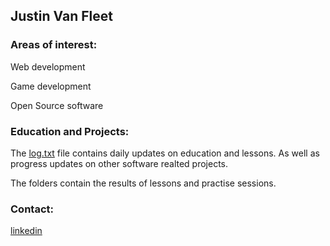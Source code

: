 ## Justin Van Fleet 

### Areas of interest:

Web development

Game development

Open Source software

### Education and Projects:
The [log.txt](https://github.com/vanfleet-dev/vanfleet-dev/blob/main/log.txt) file contains daily updates on education and lessons. As well as progress updates on other software realted projects.

The folders contain the results of lessons and practise sessions. 

### Contact:

[linkedin](https://www.linkedin.com/in/justin-van-fleet-5ba225244?lipi=urn%3Ali%3Apage%3Ad_flagship3_profile_view_base_contact_details%3BV34phGBkRH6BYM%2BextCqog%3D%3D)

<!---
vanfleet-dev/vanfleet-dev is a ✨ special ✨ repository because its `README.md` (this file) appears on your GitHub profile.
You can click the Preview link to take a look at your changes.
--->
